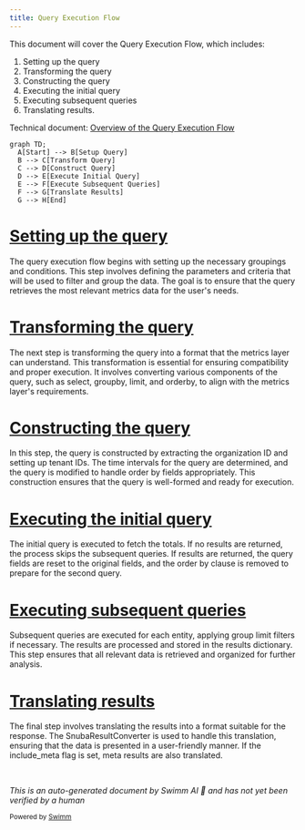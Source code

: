 ```yaml
---
title: Query Execution Flow
---
```

This document will cover the Query Execution Flow, which includes:

1. Setting up the query
2. Transforming the query
3. Constructing the query
4. Executing the initial query
5. Executing subsequent queries
6. Translating results.

Technical document: <SwmLink doc-title="Overview of the Query Execution Flow">[Overview of the Query Execution Flow](/.swm/overview-of-the-query-execution-flow.ihzh2dfz.sw.md)</SwmLink>

```mermaid
graph TD;
  A[Start] --> B[Setup Query]
  B --> C[Transform Query]
  C --> D[Construct Query]
  D --> E[Execute Initial Query]
  E --> F[Execute Subsequent Queries]
  F --> G[Translate Results]
  G --> H[End]
```

# [Setting up the query](https://app.swimm.io/repos/Z2l0aHViJTNBJTNBc2VudHJ5LWRlbW8tMSUzQSUzQVN3aW1tLURlbW8=/docs/ihzh2dfz#running-the-query)

The query execution flow begins with setting up the necessary groupings and conditions. This step involves defining the parameters and criteria that will be used to filter and group the data. The goal is to ensure that the query retrieves the most relevant metrics data for the user's needs.

# [Transforming the query](https://app.swimm.io/repos/Z2l0aHViJTNBJTNBc2VudHJ5LWRlbW8tMSUzQSUzQVN3aW1tLURlbW8=/docs/ihzh2dfz#transforming-the-query)

The next step is transforming the query into a format that the metrics layer can understand. This transformation is essential for ensuring compatibility and proper execution. It involves converting various components of the query, such as select, groupby, limit, and orderby, to align with the metrics layer's requirements.

# [Constructing the query](https://app.swimm.io/repos/Z2l0aHViJTNBJTNBc2VudHJ5LWRlbW8tMSUzQSUzQVN3aW1tLURlbW8=/docs/ihzh2dfz#constructing-the-query)

In this step, the query is constructed by extracting the organization ID and setting up tenant IDs. The time intervals for the query are determined, and the query is modified to handle order by fields appropriately. This construction ensures that the query is well-formed and ready for execution.

# [Executing the initial query](https://app.swimm.io/repos/Z2l0aHViJTNBJTNBc2VudHJ5LWRlbW8tMSUzQSUzQVN3aW1tLURlbW8=/docs/ihzh2dfz#executing-initial-query)

The initial query is executed to fetch the totals. If no results are returned, the process skips the subsequent queries. If results are returned, the query fields are reset to the original fields, and the order by clause is removed to prepare for the second query.

# [Executing subsequent queries](https://app.swimm.io/repos/Z2l0aHViJTNBJTNBc2VudHJ5LWRlbW8tMSUzQSUzQVN3aW1tLURlbW8=/docs/ihzh2dfz#executing-subsequent-queries)

Subsequent queries are executed for each entity, applying group limit filters if necessary. The results are processed and stored in the results dictionary. This step ensures that all relevant data is retrieved and organized for further analysis.

# [Translating results](https://app.swimm.io/repos/Z2l0aHViJTNBJTNBc2VudHJ5LWRlbW8tMSUzQSUzQVN3aW1tLURlbW8=/docs/ihzh2dfz#translating-results)

The final step involves translating the results into a format suitable for the response. The SnubaResultConverter is used to handle this translation, ensuring that the data is presented in a user-friendly manner. If the include_meta flag is set, meta results are also translated.

&nbsp;

*This is an auto-generated document by Swimm AI 🌊 and has not yet been verified by a human*

<SwmMeta version="3.0.0" repo-id="Z2l0aHViJTNBJTNBc2VudHJ5LWRlbW8tMSUzQSUzQVN3aW1tLURlbW8=" repo-name="sentry-demo-1" doc-type="product-flows"><sup>Powered by [Swimm](/)</sup></SwmMeta>
